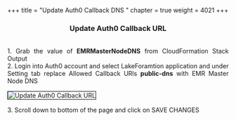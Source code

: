 +++
title = "Update Auth0 Callback DNS "
chapter = true
weight = 4021
+++


<center><h3>Update Auth0 Callback URL</h3></center>

<div style="text-align: justify">
  <br/>
  1. Grab the value of <b>EMRMasterNodeDNS</b>  from CloudFormation Stack Output 
  <br/>
  2. Login into Auth0 account and select LakeForamtion application and under Setting tab replace Allowed Callback URls <b>public-dns</b> with EMR Master Node DNS 
  
 
  <br/>
  
  <img src="/images/auth0-dns-callbackupdate.png" title="Update Auth0 Callback URL" style="margin:15px 0px; border:1px solid black"/>
  
  <br/>
  3. Scroll down to bottom of the page and click on SAVE CHANGES
  
</div>
